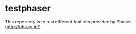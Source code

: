 # testphaser
This repository is to test different features provided by Phaser  (http://phaser.io/). 
